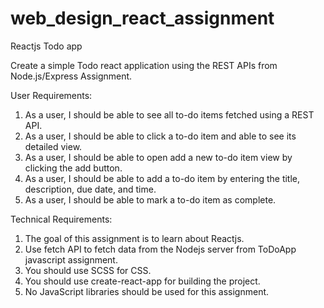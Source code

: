 # web_design_react_assignment

Reactjs Todo app

Create a simple Todo react application using the REST APIs from Node.js/Express Assignment.

User Requirements:

1. As a user, I should be able to see all to-do items fetched using a REST API.
2. As a user, I should be able to click a to-do item and able to see its detailed view.
3. As a user, I should be able to open add a new to-do item view by clicking the add button.
4. As a user, I should be able to add a to-do item by entering the title, description, due date, and time.
5. As a user, I should be able to mark a to-do item as complete.

Technical Requirements:

1. The goal of this assignment is to learn about Reactjs.
2. Use fetch API to fetch data from the Nodejs server from ToDoApp javascript assignment.
3. You should use SCSS for CSS.
4. You should use create-react-app for building the project.
5. No JavaScript libraries should be used for this assignment.
